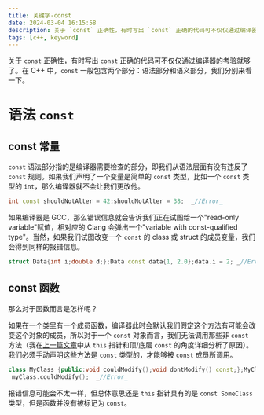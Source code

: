 ```yaml
---
title: 关键字-const
date: 2024-03-04 16:15:58
description: 关于 `const` 正确性，有时写出 `const` 正确的代码可不仅仅通过编译器的考验就够了。在 C++ 中，`const` 一般包含两个部分：语法部分和语义部分，我们分别来看一下。
tags: [c++, keyword]
---
```

关于 `const` 正确性，有时写出 `const` 正确的代码可不仅仅通过编译器的考验就够了。在 C++ 中，`const` 一般包含两个部分：语法部分和语义部分，我们分别来看一下。

# 语法 `const`

## const 常量

`const` 语法部分指的是编译器需要检查的部分，即我们从语法层面有没有违反了 `const` 规则。如果我们声明了一个变量是简单的 `const` 类型，比如一个 `const` 类型的 `int`，那么编译器就不会让我们更改他。

```cpp
int const shouldNotAlter = 42;shouldNotAlter = 38;  _//Error_
```

如果编译器是 GCC，那么错误信息就会告诉我们正在试图给一个"read-only variable"赋值，相对应的 Clang 会弹出一个"variable with const-qualified type"。当然，如果我们试图改变一个 `const` 的 class 或 struct 的成员变量，我们会得到同样的报错信息。

```cpp
struct Data{int i;double d;};Data const data{1, 2.0};data.i = 2; _//Error_
```

## const 函数

那么对于函数而言是怎样呢？

如果在一个类里有一个成员函数，编译器此时会默认我们假定这个方法有可能会改变这个对象的成员，所以对于一个 `const` 对象而言，我们无法调用那些非 `const` 方法（我在[上一篇文章](https://zhuanlan.zhihu.com/p/161560391)中从 `this` 指针和顶/底层 `const` 的角度详细分析了原因）。我们必须手动声明这些方法是 `const` 类型的，才能够被 `const` 成员所调用。

```cpp
class MyClass {public:void couldModify();void dontModify() const;};MyClass const myClassP{};myClass.dontModify(); _//OK_
 myClass.couldModify();  _//Error_
```

报错信息可能会不太一样，但总体意思还是 `this` 指针具有的是 `const SomeClass` 类型，但是函数并没有被标记为 `const`。
